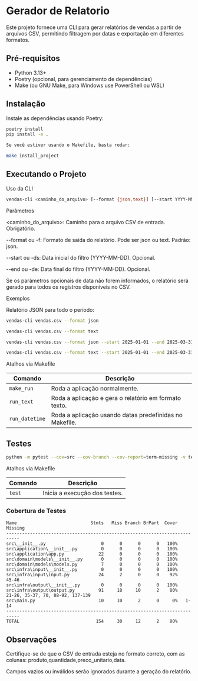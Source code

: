 
# Gerador de Relatorio

Este projeto fornece uma CLI para gerar relatórios de vendas a partir de arquivos CSV, permitindo filtragem por datas e exportação em diferentes formatos.

## Pré-requisitos

- Python 3.13+
- Poetry (opcional, para gerenciamento de dependências)
- Make (ou GNU Make, para Windows use PowerShell ou WSL)

## Instalação

Instale as dependências usando Poetry:

```bash
poetry install
pip install -e .

Se você estiver usando o Makefile, basta rodar:

make install_project
```

## Executando o Projeto

Uso da CLI
```bash
vendas-cli <caminho_do_arquivo> [--format {json,text}] [--start YYYY-MM-DD] [--end YYYY-MM-DD]
```
Parâmetros

<caminho_do_arquivo>: Caminho para o arquivo CSV de entrada. Obrigatório.

--format ou -f: Formato de saída do relatório. Pode ser json ou text. Padrão: json.

--start ou -ds: Data inicial do filtro (YYYY-MM-DD). Opcional.

--end ou -de: Data final do filtro (YYYY-MM-DD). Opcional.

Se os parâmetros opcionais de data não forem informados, o relatório será gerado para todos os registros disponíveis no CSV.


Exemplos

Relatório JSON para todo o período:

```bash
vendas-cli vendas.csv --format json
```
```bash
vendas-cli vendas.csv --format text
```
```bash
vendas-cli vendas.csv --format json --start 2025-01-01 --end 2025-03-31
```
```bash
vendas-cli vendas.csv --format text --start 2025-01-01 --end 2025-03-31
```

Atalhos via Makefile

| Comando        | Descrição                                               |
| -------------- | ------------------------------------------------------- |
| `make_run`     | Roda a aplicação normalmente.                           |
| `run_text`     | Roda a aplicação e gera o relatório em formato texto.   |
| `run_datetime` | Roda a aplicação usando datas predefinidas no Makefile. |

## Testes

```bash
python -m pytest --cov=src --cov-branch --cov-report=term-missing -v tests
```
Atalhos via Makefile

| Comando        | Descrição                                               |
| -------------- | ------------------------------------------------------- |
| `test`         |Inicia a execução dos testes.                            |

### Cobertura de Testes

```text
Name                            Stmts   Miss Branch BrPart  Cover   Missing
---------------------------------------------------------------------------
src\__init__.py                     0      0      0      0   100%
src\application\__init__.py         0      0      0      0   100%
src\application\app.py             22      0      0      0   100%
src\domain\models\__init__.py       0      0      0      0   100%
src\domain\models\models.py         7      0      0      0   100%
src\infra\input\__init__.py         0      0      0      0   100%
src\infra\input\input.py           24      2      0      0    92%   45-46
src\infra\output\__init__.py        0      0      0      0   100%
src\infra\output\output.py         91     18     10      2    80%   21-26, 35-37, 70, 88-92, 137-139
src\main.py                        10     10      2      0     0%   1-14
---------------------------------------------------------------------------
TOTAL                             154     30     12      2    80%
```

## Observações

Certifique-se de que o CSV de entrada esteja no formato correto, com as colunas: produto,quantidade,preco_unitario,data.

Campos vazios ou inválidos serão ignorados durante a geração do relatório.
